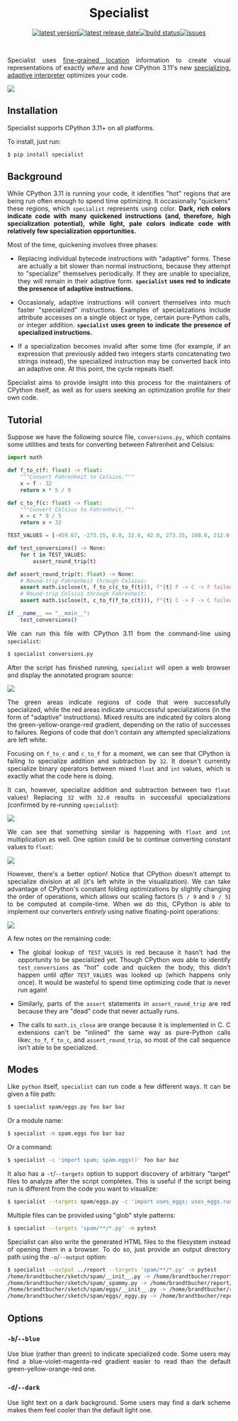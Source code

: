 <div align=center>


Specialist
==========

[![latest version](https://img.shields.io/github/release-pre/brandtbucher/specialist.svg?style=for-the-badge&label=latest)![latest release date](https://img.shields.io/github/release-date-pre/brandtbucher/specialist.svg?style=for-the-badge&label=released)](https://github.com/brandtbucher/specialist/releases)[![build status](https://img.shields.io/github/workflow/status/brandtbucher/specialist/CI/main.svg?style=for-the-badge)](https://github.com/brandtbucher/specialist/actions)[![issues](https://img.shields.io/github/issues-raw/brandtbucher/specialist.svg?label=issues&style=for-the-badge)](https://github.com/brandtbucher/specialist/issues)

<br>

</div>

<div align=justify>

Specialist uses [fine-grained location](https://peps.python.org/pep-0657/)
information to create visual representations of exactly *where* and *how* CPython
3.11's new
[specializing, adaptive interpreter](https://peps.python.org/pep-0659/)
optimizes your code.

![](https://raw.githubusercontent.com/brandtbucher/specialist/main/examples/output-0.png)


Installation
------------

Specialist supports CPython 3.11+ on all platforms.

To install, just run:

```sh
$ pip install specialist
```


Background
----------

While CPython 3.11 is running your code, it identifies "hot" regions that are
being run often enough to spend time optimizing. It occasionally "quickens"
these regions, which `specialist` represents using color. **Dark, rich colors
indicate code with many quickened instructions (and, therefore, high
specialization potential), while light, pale colors indicate code with
relatively few specialization opportunities.**

Most of the time, quickening involves three phases:

- Replacing individual bytecode instructions with "adaptive" forms. These are
actually a bit slower than normal instructions, because they attempt to
"specialize" themselves periodically. If they are unable to specialize, they
will remain in their adaptive form. **`specialist` uses red to indicate the
presence of adaptive instructions.**

- Occasionaly, adaptive instructions will convert themselves into much faster
"specialized" instructions. Examples of specializations include attribute
accesses on a single object or type, certain pure-Python calls, or integer
addition. **`specialist` uses green to indicate the presence of specialized
instructions.**

- If a specialization becomes invalid after some time (for example, if an
expression that previously added two integers starts concatenating two strings
instead), the specialized instruction may be converted back into an adaptive
one. At this point, the cycle repeats itself.

Specialist aims to provide insight into this process for the maintainers of
CPython itself, as well as for users seeking an optimization profile for their
own code.


Tutorial
--------

Suppose we have the following source file, `conversions.py`, which contains some
utilities and tests for converting between Fahrenheit and Celsius:

```py
import math

def f_to_c(f: float) -> float:
    """Convert Fahrenheit to Celsius."""
    x = f - 32
    return x * 5 / 9

def c_to_f(c: float) -> float:
    """Convert Celsius to Fahrenheit."""
    x = c * 9 / 5
    return x + 32

TEST_VALUES = [-459.67, -273.15, 0.0, 32.0, 42.0, 273.15, 100.0, 212.0, 373.15]

def test_conversions() -> None:
    for t in TEST_VALUES:
        assert_round_trip(t)

def assert_round_trip(t: float) -> None:
    # Round-trip Fahrenheit through Celsius:
    assert math.isclose(t, f_to_c(c_to_f(t))), f"{t} F -> C -> F failed!"
    # Round-trip Celsius through Fahrenheit:
    assert math.isclose(t, c_to_f(f_to_c(t))), f"{t} C -> F -> C failed!"

if __name__ == "__main__":
    test_conversions()
```

We can run this file with CPython 3.11 from the command-line using `specialist`:

```sh
$ specialist conversions.py
```

After the script has finished running, `specialist` will open a web browser and
display the annotated program source:

![](https://raw.githubusercontent.com/brandtbucher/specialist/main/examples/output-1.png)

The green areas indicate regions of code that were successfully specialized,
while the red areas indicate unsuccessful specializations (in the form of
"adaptive" instructions). Mixed results are indicated by colors along the
green-yellow-orange-red gradient, depending on the ratio of successes to
failures. Regions of code that don't contain any attempted specializations are
left white.

Focusing on `f_to_c` and `c_to_f` for a moment, we can see that CPython is
failing to specialize addition and subtraction by `32`. It doesn't currently
specialize binary operators between mixed `float` and `int` values, which is
exactly what the code here is doing.

It can, however, specialize addition and subtraction between two `float` values!
Replacing `32` with `32.0` results in successful specializations (confirmed by
re-running `specialist`):

![](https://raw.githubusercontent.com/brandtbucher/specialist/main/examples/output-2.png)

We can see that something similar is happening with `float` and `int`
multiplication as well. One option could be to continue converting constant
values to `float`:

![](https://raw.githubusercontent.com/brandtbucher/specialist/main/examples/output-3.png)

However, there's a better option! Notice that CPython doesn't attempt to
specialize division at all (it's left white in the visualization). We can take
advantage of CPython's constant folding optimizations by slightly changing the
order of operations, which allows our scaling factors (`5 / 9` and `9 / 5`) to
be computed at compile-time. When we do this, CPython is able to implement our
converters *entirely* using native floating-point operations:

![](https://raw.githubusercontent.com/brandtbucher/specialist/main/examples/output-4.png)

A few notes on the remaining code:

- The global lookup of `TEST_VALUES` is red because it hasn't had the
opportunity to be specialized yet. Though CPython *was* able to identify
`test_conversions` as "hot" code and quicken the body, this didn't happen until
*after* `TEST_VALUES` was looked up (which happens only once). It would be
wasteful to spend time optimizing code that is never run again!

- Similarly, parts of the `assert` statements in `assert_round_trip` are red
because they are "dead" code that never actually runs.

- The calls to `math.is_close` are orange because it is implemented in C.
C extensions can't be "inlined" the same way as pure-Python calls like`c_to_f`,
`f_to_c`, and `assert_round_trip`, so most of the call sequence isn't able to be
specialized.


Modes
-----

Like `python` itself, `specialist` can run code a few different ways. It can be
given a file path:

```sh
$ specialist spam/eggs.py foo bar baz
```

Or a module name:

```sh
$ specialist -m spam.eggs foo bar baz
```

Or a command:

```sh
$ specialist -c 'import spam; spam.eggs()' foo bar baz
```

It also has a `-t`/`--targets` option to support discovery of arbitrary "target"
files to analyze after the script completes. This is useful if the script being
run is different from the code you want to visualize:

```sh
$ specialist --targets spam/eggs.py -c 'import uses_eggs; uses_eggs.run()'
```

Multiple files can be provided using "glob" style patterns:

```sh
$ specialist --targets 'spam/**/*.py' -m pytest
```

Specialist can also write the generated HTML files to the filesystem instead of
opening them in a browser. To do so, just provide an output directory path using
the `-o`/`--output` option:

```sh
$ specialist --output ../report --targets 'spam/**/*.py' -m pytest
/home/brandtbucher/sketch/spam/__init__.py -> /home/brandtbucher/report/__init__.html
/home/brandtbucher/sketch/spam/_spammy.py -> /home/brandtbucher/report/_spammy.html
/home/brandtbucher/sketch/spam/eggs/__init__.py -> /home/brandtbucher/report/eggs/__init__.html
/home/brandtbucher/sketch/spam/eggs/_eggy.py -> /home/brandtbucher/report/eggs/_eggy.html
```

Options
-------

### `-b`/`--blue`

Use blue (rather than green) to indicate specialized code. Some users may find
a blue-violet-magenta-red gradient easier to read than the default
green-yellow-orange-red one.

### `-d`/`--dark`

Use light text on a dark background. Some users may find a dark scheme makes
them feel cooler than the default light one.

</div>